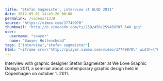 ```yaml
---
title: "Stefan Sagmeister, interview at WLGD 2011"
date: 2012-09-01 14:43:20 00:00
permalink: /videos/1339
source: "https://vimeo.com/37749970"
thumbnail: "http://b.vimeocdn.com/ts/259/450/259450707_640.jpg"
user:
  username: "sawyer"
  name: "Sawyer Hollenshead"
tags: ["interview","stefan sagmeister"]
html: "<iframe src=\"http://player.vimeo.com/video/37749970\" width=\"640\" height=\"360\" frameborder=\"0\" webkitAllowFullScreen mozallowfullscreen allowFullScreen></iframe>"
---
```


Interview with graphic designer Stefan Sagmeister at We Love Graphic Design 2011, a seminar about contemporary graphic design held in Copenhagen on october 1. 2011.